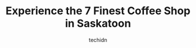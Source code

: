 ---
layout: ampstory
image: https://i0.wp.com/www.auto.or.id/wp-content/uploads/2023/06/tastebuds-cafe-0-saskatoon-1686324754.jpeg?resize=640,853
author: techidn
featured: false
description: Saskatoon, Saskatchewan, Canada is a haven for Coffee Shop enthusiasts, boasting an impressive array of 7 top-notch establishments. Whether youre a seasoned connoisseur or simply curious to
title: Experience the 7 Finest Coffee Shop in Saskatoon
cover:
   title: Experience the 7 Finest Coffee Shop in Saskatoon
   subtitle: AUTO.OR.ID
   background: https://www.auto.or.id/wp-content/uploads/2023/06/tastebuds-cafe-0-saskatoon-1686324754.jpeg

pages: 
 - layout: thirds
   top: <h1>#1 City Perks Coffeehouse</h1>
   bottom: "<p>Great local cafe for a coffee or sandwich. We grabbed a couple sandwiches while we were in the area. They were yummy!Good spot to stop if you are walking along the river </p>"
   background: https://www.auto.or.id/wp-content/uploads/2023/06/tastebuds-cafe-1-saskatoon-1686324755.jpeg
   backgroundblur: true
 - layout: thirds
   top: <h1>#2 Broadway Roastery</h1>
   bottom: "<p>614 Broadway Ave, Saskatoon, SK S7N 1A8, Canada</p>"
   background: https://www.auto.or.id/wp-content/uploads/2023/06/tastebuds-cafe-2-saskatoon-1686324756.jpeg
   cta:
      link: https://www.auto.or.id/experience-the-7-finest-coffee-shop-in-saskatoon/
      text: Experience the 7 Finest Coffee Shop in Saskatoon
 - layout: thirds
   top: <h1>#3 Broadway Roastery</h1>
   bottom: "<p>2318 8 St E, Saskatoon, SK S7H 0V5, Canada</p>"
   background: https://images.unsplash.com/photo-1568616389647-1ca300610d99?ixlib=rb-4.0.3&ixid=MnwxMjA3fDB8MHxwaG90by1wYWdlfHx8fGVufDB8fHx8&auto=format&fit=crop&w=640&h=853&q=80
   cta:
      link: https://www.auto.or.id/experience-the-7-finest-coffee-shop-in-saskatoon/
      text: Experience the 7 Finest Coffee Shop in Saskatoon
 - layout: thirds
   top: <h1>#4 Starbucks</h1>
   bottom: "<p>Midtown Plaza, 201 1 Ave S, Saskatoon, SK S7K 1J5, Canada</p>"
   background: https://images.unsplash.com/photo-1637160967945-6d1ee20d67c9?ixlib=rb-4.0.3&ixid=MnwxMjA3fDB8MHxwaG90by1wYWdlfHx8fGVufDB8fHx8&auto=format&fit=crop&w=640&h=853&q=80
   cta:
      link: https://www.auto.or.id/experience-the-7-finest-coffee-shop-in-saskatoon/
      text: Experience the 7 Finest Coffee Shop in Saskatoon
 - layout: thirds
   top: <h1>#5 Starbucks</h1>
   bottom: "<p>2311A 8 St E, Saskatoon, SK S7H 0V4, Canada</p>"
   background: https://images.unsplash.com/photo-1554708893-e11aa45b9bbf?ixlib=rb-4.0.3&ixid=MnwxMjA3fDB8MHxwaG90by1wYWdlfHx8fGVufDB8fHx8&auto=format&fit=crop&w=640&h=853&q=80
   cta:
      link: https://www.auto.or.id/experience-the-7-finest-coffee-shop-in-saskatoon/
      text: Experience the 7 Finest Coffee Shop in Saskatoon
 - layout: thirds
   top: <h1>#6 Eron Coffee House</h1>
   bottom: "<p>3929 8 St E #209, Saskatoon, SK S7H 5M2, Canada</p>"
   background: https://images.unsplash.com/photo-1608578702177-1ea59540ac72?ixlib=rb-4.0.3&ixid=MnwxMjA3fDB8MHxwaG90by1wYWdlfHx8fGVufDB8fHx8&auto=format&fit=crop&w=640&h=853&q=80
   cta:
      link: https://www.auto.or.id/experience-the-7-finest-coffee-shop-in-saskatoon/
      text: Experience the 7 Finest Coffee Shop in Saskatoon
 - layout: thirds
   top: <h1>#7 Citizen Cafe and Bakery</h1>
   bottom: "<p>18 23 St E, Saskatoon, SK S7K 0H4, Canada</p>"
   background: https://images.unsplash.com/photo-1559384403-c23988dd4219?ixlib=rb-4.0.3&ixid=MnwxMjA3fDB8MHxwaG90by1wYWdlfHx8fGVufDB8fHx8&auto=format&fit=crop&w=640&h=853&q=80
   cta:
      link: https://www.auto.or.id/experience-the-7-finest-coffee-shop-in-saskatoon/
      text: Experience the 7 Finest Coffee Shop in Saskatoon
 - layout: thirds
   middle: Continue reading...
   background: https://images.unsplash.com/photo-1629935389411-1bb0ae0d1ffe?ixlib=rb-4.0.3&ixid=MnwxMjA3fDB8MHxwaG90by1wYWdlfHx8fGVufDB8fHx8&auto=format&fit=crop&w=640&h=853&q=80
   cta:
      link: https://www.auto.or.id/experience-the-7-finest-coffee-shop-in-saskatoon/
      text: Experience the 7 Finest Coffee Shop in Saskatoon

---